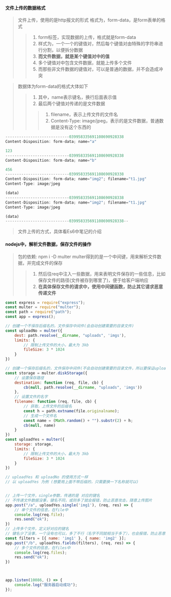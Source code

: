 
#### 文件上传的数据格式
> 文件上传，使用的是http报文的形式
> 格式为，form-data，是form表单的格式
>> 1. form标签，实现数据的上传，格式就是form-data
>> 2. 样式为，一个一个的键值对，然后每个键值对由特殊的字符串进行分割，以便拆分数据
>> 3. **而文件数据，就是某个键值对中的值**
>> 4. 多个键值对中包含文件数据，就能上传多个文件
>> 5. 而那些非文件数据的键值对，可以是普通的数据，并不会造成冲突

> 数据体为form-data的格式大体如下
>> 1. 其中，name表示键名，换行后面表示值
>> 2. 最后两个键值对传递的是文件数据
>>> 1. filename，表示上传文件的文件名
>>> 2. Content-Type: image/jpeg，表示的是文件数据，普通数据是没有这个东西的
```js
----------------------------039958335691108690928338
Content-Disposition: form-data; name="a"

123
----------------------------039958335691108690928338
Content-Disposition: form-data; name="b"

456
----------------------------039958335691108690928338
Content-Disposition: form-data; name="img2"; filename="t1.jpg"
Content-Type: image/jpeg

(data)
----------------------------039958335691108690928338
Content-Disposition: form-data; name="img2"; filename="t1.jpg"
Content-Type: image/jpeg

(data)
----------------------------039958335691108690928338--
```


> 文件上传的方式，具体看Es6中笔记的介绍

#### nodejs中，解析文件数据，保存文件的操作
> 包的依赖: npm i -D multer
> multer得到的是一个中间键，用来解析文件数据，并完成文件的保存
>> 1. 然后往req中注入一些数据，用来表明文件保存的一些信息，比如保存文件的路径(文件被存到哪里了)，便于给客户端响应
>> 2. **在具体保存文件的请求中，使用中间键函数，防止其它请求恶意传递文件**

```js
const express = require("express");
const multer = require("multer");
const path = require("path");
const app = express();

// 创建一个不保存后缀名的，文件保存中间件(会自动创建需要的目录文件)
const uploadNo = multer({ 
    dest: path.resolve(__dirname, "uploads", 'imgs'),
    limits: {
        // 限制上传文件的大小，最大为 3kb
        fileSize: 3 * 1024
    }
})

// 创建一个保存后缀名的，文件保存中间件(不会自动创建需要的目录文件，所以要保证uploads/imgs存在)
const storage = multer.diskStorage({
    // 设置保存路径
    destination: function (req, file, cb) {
        cb(null, path.resolve(__dirname, "uploads", 'imgs'))
    },
    // 设置文件的名字
    filename: function (req, file, cb) {
        // 获取，上传文件的后缀名
        const h = path.extname(file.originalname);
        // 生成一个文件名
        const name = (Math.random() + "").substr(2) + h;
        cb(null, name)
    }
})
const uploadYes = multer({ 
    storage: storage,
    limits: {
        // 限制上传文件的大小，最大为 3kb
        fileSize: 3 * 1024
    }
})

// uploadYes 和 uploadNo 的使用方式一样
// 以 uploadYes 为例 (想要用上面不带后缀的，只需要换一下名称就可以)


// 上传一个文件，single参数，传递的是 对应的键名
// 不传递文件数据没事，键名不同，或则多了就会报错，防止恶意攻击，随意上传图片
app.post("/a", uploadYes.single('img1'), (req, res) => {
    // 单个文件的信息，在file中
    console.log(req.file);
    res.send("ok");
})
// 上传多个文件，定义好对应的键名
// 键名少了没事，一个没有也可以，多了不行（名字不同就相当于多了），也会报错，防止恶意攻击
const filters = [{ name: 'img1' }, { name: 'img2' }];
app.post("/b", uploadYes.fields(filters), (req, res) => {
    // 多个文件的信息，在files中
    console.log(req.files);
    res.send("ok");
})



app.listen(10086, () => {
    console.log("服务器启动成功");
});
```